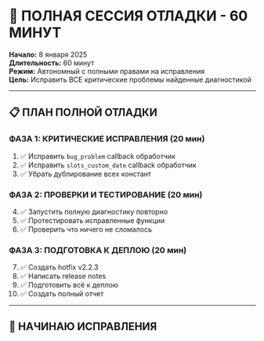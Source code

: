 # 🔧 ПОЛНАЯ СЕССИЯ ОТЛАДКИ - 60 МИНУТ

**Начало:** 8 января 2025  
**Длительность:** 60 минут  
**Режим:** Автономный с полными правами на исправления  
**Цель:** Исправить ВСЕ критические проблемы найденные диагностикой

---

## 📋 **ПЛАН ПОЛНОЙ ОТЛАДКИ**

### **ФАЗА 1: КРИТИЧЕСКИЕ ИСПРАВЛЕНИЯ (20 мин)**
1. ✅ Исправить `bug_problem` callback обработчик
2. ✅ Исправить `slots_custom_date` callback обработчик  
3. ✅ Убрать дублирование всех констант

### **ФАЗА 2: ПРОВЕРКИ И ТЕСТИРОВАНИЕ (20 мин)**
4. ✅ Запустить полную диагностику повторно
5. ✅ Протестировать исправленные функции
6. ✅ Проверить что ничего не сломалось

### **ФАЗА 3: ПОДГОТОВКА К ДЕПЛОЮ (20 мин)**
7. ✅ Создать hotfix v2.2.3 
8. ✅ Написать release notes
9. ✅ Подготовить всё к деплою
10. ✅ Создать полный отчет

---

## 🎯 **НАЧИНАЮ ИСПРАВЛЕНИЯ**